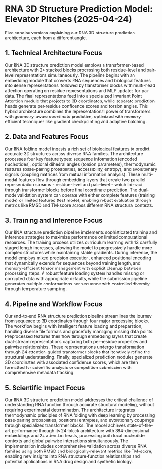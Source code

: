 # RNA 3D Structure Prediction Model: Elevator Pitches (2025-04-24)

Five concise versions explaining our RNA 3D structure prediction architecture, each from a different angle.

## 1. Technical Architecture Focus

Our RNA 3D structure prediction model employs a transformer-based architecture with 24 stacked blocks processing both residue-level and pair-level representations simultaneously. The pipeline begins with an embedding module that converts RNA sequences and biological features into dense representations, followed by transformer blocks with multi-head attention operating on residue representations and MLP updates for pair data. The final representations feed into a specialized Invariant Point Attention module that projects to 3D coordinates, while separate prediction heads generate per-residue confidence scores and torsion angles. This hybrid architecture combines the representational power of transformers with geometry-aware coordinate prediction, optimized with memory-efficient techniques like gradient checkpointing and adaptive batching.

## 2. Data and Features Focus

Our RNA folding model ingests a rich set of biological features to predict accurate 3D structures across diverse RNA families. The architecture processes four key feature types: sequence information (encoded nucleotides), optional dihedral angles (torsion parameters), thermodynamic features (base-pairing probabilities, accessibility, entropy), and evolutionary signals (coupling matrices from mutual information analysis). These multi-modal features flow through embedding layers that create two parallel representation streams - residue-level and pair-level - which interact through transformer blocks before final coordinate prediction. The dual-mode validation system can operate with either complete features (training mode) or limited features (test mode), enabling robust evaluation through metrics like RMSD and TM-score across different RNA structural contexts.

## 3. Training and Inference Focus

Our RNA structure prediction pipeline implements sophisticated training and inference strategies to maximize performance on limited computational resources. The training process utilizes curriculum learning with 13 carefully staged length increases, allowing the model to progressively handle more complex structures while maintaining stable gradients. During inference, the model employs mixed precision execution, enhanced positional encoding that dynamically extends for sequences beyond training length, and memory-efficient tensor management with explicit cleanup between processing steps. A robust feature loading system handles missing or corrupted data with appropriate defaults, while the submission pipeline generates multiple conformations per sequence with controlled diversity through temperature sampling.

## 4. Pipeline and Workflow Focus

Our end-to-end RNA structure prediction pipeline streamlines the journey from sequence to 3D coordinates through four major processing blocks. The workflow begins with intelligent feature loading and preparation, handling diverse file formats and gracefully managing missing data points. Preprocessed features then flow through embedding layers that create dual-stream representations capturing both per-residue properties and pairwise relationships. These representations undergo transformation through 24 attention-guided transformer blocks that iteratively refine the structural understanding. Finally, specialized prediction modules generate 3D coordinates with associated confidence scores, which are then formatted for scientific analysis or competition submission with comprehensive metadata tracking.

## 5. Scientific Impact Focus

Our RNA 3D structure prediction model addresses the critical challenge of understanding RNA function through accurate structural modeling, without requiring experimental determination. The architecture integrates thermodynamic principles of RNA folding with deep learning by processing base-pairing probabilities, positional entropies, and evolutionary couplings through specialized transformer blocks. The model achieves state-of-the-art performance through its 24-block architecture with 384-dimensional embeddings and 24 attention heads, processing both local nucleotide contexts and global pairwise interactions simultaneously. The implementation includes comprehensive validation across diverse RNA families using both RMSD and biologically-relevant metrics like TM-score, enabling new insights into RNA structure-function relationships and potential applications in RNA drug design and synthetic biology.